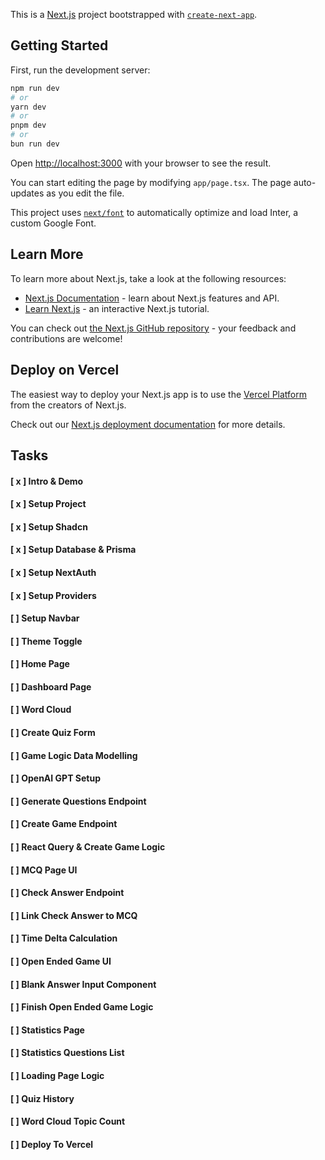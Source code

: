 This is a [Next.js](https://nextjs.org/) project bootstrapped with [`create-next-app`](https://github.com/vercel/next.js/tree/canary/packages/create-next-app).

## Getting Started

First, run the development server:

```bash
npm run dev
# or
yarn dev
# or
pnpm dev
# or
bun run dev
```

Open [http://localhost:3000](http://localhost:3000) with your browser to see the result.

You can start editing the page by modifying `app/page.tsx`. The page auto-updates as you edit the file.

This project uses [`next/font`](https://nextjs.org/docs/basic-features/font-optimization) to automatically optimize and load Inter, a custom Google Font.

## Learn More

To learn more about Next.js, take a look at the following resources:

- [Next.js Documentation](https://nextjs.org/docs) - learn about Next.js features and API.
- [Learn Next.js](https://nextjs.org/learn) - an interactive Next.js tutorial.

You can check out [the Next.js GitHub repository](https://github.com/vercel/next.js/) - your feedback and contributions are welcome!

## Deploy on Vercel

The easiest way to deploy your Next.js app is to use the [Vercel Platform](https://vercel.com/new?utm_medium=default-template&filter=next.js&utm_source=create-next-app&utm_campaign=create-next-app-readme) from the creators of Next.js.

Check out our [Next.js deployment documentation](https://nextjs.org/docs/deployment) for more details.



## Tasks
#### [ x ] Intro & Demo
#### [ x ] Setup Project
#### [ x ] Setup Shadcn
#### [ x ] Setup Database & Prisma
#### [ x ] Setup NextAuth
#### [ x ] Setup Providers
#### [   ] Setup Navbar
#### [   ] Theme Toggle
#### [   ] Home Page
#### [   ] Dashboard Page
#### [   ] Word Cloud
#### [   ] Create Quiz Form
#### [   ] Game Logic Data Modelling
#### [   ] OpenAI GPT Setup
#### [   ] Generate Questions Endpoint
#### [   ] Create Game Endpoint
#### [   ] React Query & Create Game Logic
#### [   ] MCQ Page UI
#### [   ] Check Answer Endpoint
#### [   ] Link Check Answer to MCQ
#### [   ] Time Delta Calculation
#### [   ] Open Ended Game UI
#### [   ] Blank Answer Input Component 
#### [   ] Finish Open Ended Game Logic
#### [   ] Statistics Page
#### [   ] Statistics Questions List
#### [   ] Loading Page Logic
#### [   ] Quiz History
#### [   ] Word Cloud Topic Count
#### [   ] Deploy To Vercel